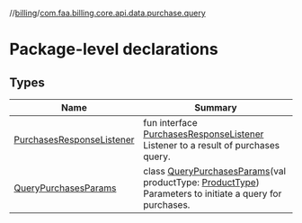 //[billing](../../index.md)/[com.faa.billing.core.api.data.purchase.query](index.md)

# Package-level declarations

## Types

| Name | Summary |
|---|---|
| [PurchasesResponseListener](PurchasesResponseListener/index.md) | fun interface [PurchasesResponseListener](PurchasesResponseListener/index.md)<br>Listener to a result of purchases query. |
| [QueryPurchasesParams](QueryPurchasesParams/index.md) | class [QueryPurchasesParams](QueryPurchasesParams/index.md)(val productType: [ProductType](../com.faa.billing.core.api/ProductType/index.md))<br>Parameters to initiate a query for purchases. |
